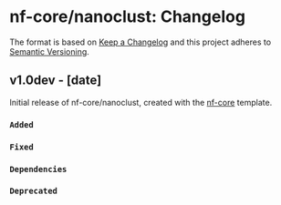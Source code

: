 # nf-core/nanoclust: Changelog

The format is based on [Keep a Changelog](http://keepachangelog.com/en/1.0.0/)
and this project adheres to [Semantic Versioning](http://semver.org/spec/v2.0.0.html).

## v1.0dev - [date]

Initial release of nf-core/nanoclust, created with the [nf-core](http://nf-co.re/) template.

### `Added`

### `Fixed`

### `Dependencies`

### `Deprecated`
